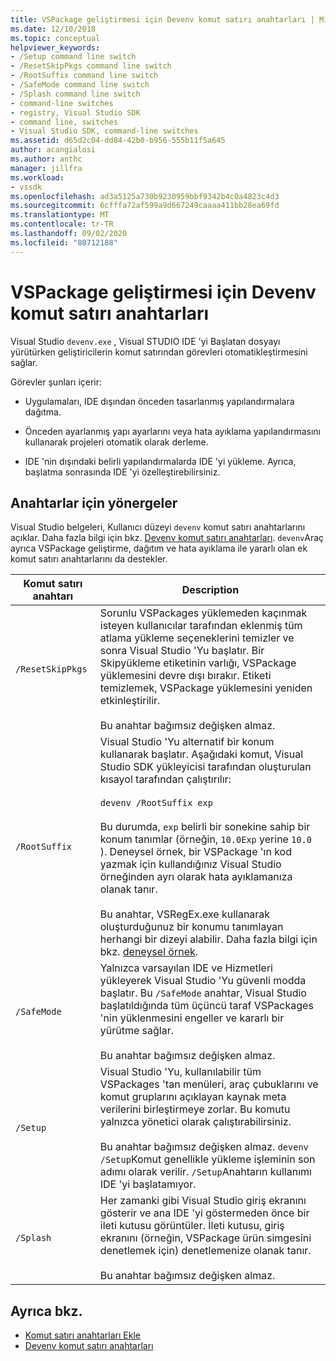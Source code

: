 ```yaml
---
title: VSPackage geliştirmesi için Devenv komut satırı anahtarları | Microsoft Docs
ms.date: 12/10/2018
ms.topic: conceptual
helpviewer_keywords:
- /Setup command line switch
- /ResetSkipPkgs command line switch
- /RootSuffix command line switch
- /SafeMode command line switch
- /Splash command line switch
- command-line switches
- registry, Visual Studio SDK
- command line, switches
- Visual Studio SDK, command-line switches
ms.assetid: d65d2c04-dd84-42b0-b956-555b11f5a645
author: acangialosi
ms.author: anthc
manager: jillfra
ms.workload:
- vssdk
ms.openlocfilehash: ad3a5125a730b9230959bbf9342b4c0a4823c4d3
ms.sourcegitcommit: 6cfffa72af599a9d667249caaaa411bb28ea69fd
ms.translationtype: MT
ms.contentlocale: tr-TR
ms.lasthandoff: 09/02/2020
ms.locfileid: "80712188"
---
```

# <a name="devenv-command-line-switches-for-vspackage-development"></a>VSPackage geliştirmesi için Devenv komut satırı anahtarları

Visual Studio `devenv.exe` , Visual STUDIO IDE 'yi Başlatan dosyayı yürütürken geliştiricilerin komut satırından görevleri otomatikleştirmesini sağlar.

 Görevler şunları içerir:

- Uygulamaları, IDE dışından önceden tasarlanmış yapılandırmalara dağıtma.

- Önceden ayarlanmış yapı ayarlarını veya hata ayıklama yapılandırmasını kullanarak projeleri otomatik olarak derleme.

- IDE 'nin dışındaki belirli yapılandırmalarda IDE 'yi yükleme. Ayrıca, başlatma sonrasında IDE 'yi özelleştirebilirsiniz.

## <a name="guidelines-for-switches"></a>Anahtarlar için yönergeler

Visual Studio belgeleri, Kullanıcı düzeyi `devenv` komut satırı anahtarlarını açıklar. Daha fazla bilgi için bkz. [Devenv komut satırı anahtarları](../ide/reference/devenv-command-line-switches.md). `devenv`Araç ayrıca VSPackage geliştirme, dağıtım ve hata ayıklama ile yararlı olan ek komut satırı anahtarlarını da destekler.

| Komut satırı anahtarı | Description |
|---------------------| - |
| `/ResetSkipPkgs` | Sorunlu VSPackages yüklemeden kaçınmak isteyen kullanıcılar tarafından eklenmiş tüm atlama yükleme seçeneklerini temizler ve sonra Visual Studio 'Yu başlatır. Bir Skipyükleme etiketinin varlığı, VSPackage yüklemesini devre dışı bırakır. Etiketi temizlemek, VSPackage yüklemesini yeniden etkinleştirilir.<br /><br /> Bu anahtar bağımsız değişken almaz. |
| `/RootSuffix` | Visual Studio 'Yu alternatif bir konum kullanarak başlatır. Aşağıdaki komut, Visual Studio SDK yükleyicisi tarafından oluşturulan kısayol tarafından çalıştırılır:<br /><br /> `devenv /RootSuffix exp`<br /><br /> Bu durumda, `exp` belirli bir sonekine sahip bir konum tanımlar (örneğin, `10.0Exp` yerine `10.0` ). Deneysel örnek, bir VSPackage 'ın kod yazmak için kullandığınız Visual Studio örneğinden ayrı olarak hata ayıklamanıza olanak tanır.<br /><br /> Bu anahtar, VSRegEx.exe kullanarak oluşturduğunuz bir konumu tanımlayan herhangi bir dizeyi alabilir. Daha fazla bilgi için bkz. [deneysel örnek](../extensibility/the-experimental-instance.md). |
| `/SafeMode` | Yalnızca varsayılan IDE ve Hizmetleri yükleyerek Visual Studio 'Yu güvenli modda başlatır. Bu `/SafeMode` anahtar, Visual Studio başlatıldığında tüm üçüncü taraf VSPackages 'nin yüklenmesini engeller ve kararlı bir yürütme sağlar.<br /><br /> Bu anahtar bağımsız değişken almaz. |
| `/Setup` | Visual Studio 'Yu, kullanılabilir tüm VSPackages 'tan menüleri, araç çubuklarını ve komut gruplarını açıklayan kaynak meta verilerini birleştirmeye zorlar. Bu komutu yalnızca yönetici olarak çalıştırabilirsiniz. <br /><br /> Bu anahtar bağımsız değişken almaz. `devenv /Setup`Komut genellikle yükleme işleminin son adımı olarak verilir. `/Setup`Anahtarın kullanımı IDE 'yi başlatamıyor.|
| `/Splash` | Her zamanki gibi Visual Studio giriş ekranını gösterir ve ana IDE 'yi göstermeden önce bir ileti kutusu görüntüler. İleti kutusu, giriş ekranını (örneğin, VSPackage ürün simgesini denetlemek için) denetlemenize olanak tanır.<br /><br /> Bu anahtar bağımsız değişken almaz. |

## <a name="see-also"></a>Ayrıca bkz.

- [Komut satırı anahtarları Ekle](../extensibility/adding-command-line-switches.md)
- [Devenv komut satırı anahtarları](../ide/reference/devenv-command-line-switches.md)
